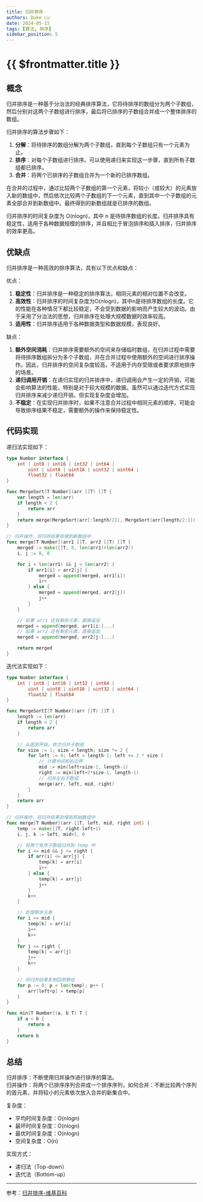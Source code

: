 ```yaml
---
title: 归并排序
authors: Duke Lu
date: 2024-05-15
tags: [算法, 排序]
sidebar_position: 5
---
```


# {{ $frontmatter.title }}

## 概念
归并排序是一种基于分治法的经典排序算法，它将待排序的数组分为两个子数组，然后分别对这两个子数组进行排序，最后将已排序的子数组合并成一个整体排序的数组。

归并排序的算法步骤如下：
1. **分解**：将待排序的数组分解为两个子数组，直到每个子数组只有一个元素为止。
2. **排序**：对每个子数组进行排序。可以使用递归来实现这一步骤，直到所有子数组都已排序。
3. **合并**：将两个已排序的子数组合并为一个新的已排序数组。

在合并的过程中，通过比较两个子数组的第一个元素，将较小（或较大）的元素放入新的数组中，然后依次比较两个子数组的下一个元素，直到其中一个子数组的元素全部合并到新数组中。最终得到的新数组就是已排序的数组。

归并排序的时间复杂度为 O(nlogn)，其中 n 是待排序数组的长度。归并排序具有稳定性，适用于各种数据规模的排序，并且相比于冒泡排序和插入排序，归并排序的效率更高。

## 优缺点
归并排序是一种高效的排序算法，具有以下优点和缺点：

优点：
1. **稳定性**：归并排序是一种稳定的排序算法，相同元素的相对位置不会改变。
2. **高效性**：归并排序的时间复杂度为O(nlogn)，其中n是待排序数组的长度。它的性能在各种情况下都比较稳定，不会受到数据的影响而产生较大的波动。由于采用了分治法的思想，归并排序在处理大规模数据时效率较高。
3. **适用性**：归并排序适用于各种数据类型和数据规模，表现良好。

缺点：
1. **额外空间消耗**：归并排序需要额外的空间来存储临时数组，在归并过程中需要将待排序数组拆分为多个子数组，并在合并过程中使用额外的空间进行排序操作。因此，归并排序的空间复杂度较高，不适用于内存受限或者要求原地排序的场景。
2. **递归调用开销**：在递归实现的归并排序中，递归调用会产生一定的开销，可能会影响算法的性能，特别是对于较大规模的数据。虽然可以通过迭代方式实现归并排序来减少递归开销，但实现复杂度会增加。
3. **不稳定**：在实现归并排序时，如果不注意合并过程中相同元素的顺序，可能会导致排序结果不稳定，需要额外的操作来保持稳定性。

## 代码实现
递归法实现如下：
```go
type Number interface {
	int | int8 | int16 | int32 | int64 |
		uint | uint8 | uint16 | uint32 | uint64 |
		float32 | float64
}

func MergeSort[T Number](arr []T) []T {
	var length = len(arr)
	if length < 2 {
		return arr
	}
	return merge(MergeSort(arr[:length/2]), MergeSort(arr[length/2:]))
}

// 归并操作，将归并结果存储到新数组中
func merge[T Number](arr1 []T, arr2 []T) []T {
	merged := make([]T, 0, len(arr1)+len(arr2))
	i, j := 0, 0

	for i < len(arr1) && j < len(arr2) {
		if arr1[i] < arr2[j] {
			merged = append(merged, arr1[i])
			i++
		} else {
			merged = append(merged, arr2[j])
			j++
		}
	}

	// 如果 arr1 还有剩余元素，直接追加
	merged = append(merged, arr1[i:]...)
	// 如果 arr2 还有剩余元素，直接追加
	merged = append(merged, arr2[j:]...)

	return merged
}
```

迭代法实现如下：
```go
type Number interface {
	int | int8 | int16 | int32 | int64 |
		uint | uint8 | uint16 | uint32 | uint64 |
		float32 | float64
}

func MergeSortI[T Number](arr []T) []T {
	length := len(arr)
	if length < 2 {
		return arr
	}

	// 从底部开始，依次归并子数组
	for size := 1; size < length; size *= 2 {
		for left := 0; left < length-1; left += 2 * size {
			// 计算中间和右边界
			mid := min(left+size-1, length-1)
			right := min(left+2*size-1, length-1)
			// 归并左右子数组
			merge(arr, left, mid, right)
		}
	}
	return arr
}

// 归并操作，将归并结果存储到原始数组中
func merge[T Number](arr []T, left, mid, right int) {
	temp := make([]T, right-left+1)
	i, j, k := left, mid+1, 0

	// 将两个有序子数组归并到 temp 中
	for i <= mid && j <= right {
		if arr[i] <= arr[j] {
			temp[k] = arr[i]
			i++
		} else {
			temp[k] = arr[j]
			j++
		}
		k++
	}

	// 处理剩余元素
	for i <= mid {
		temp[k] = arr[i]
		i++
		k++
	}
	for j <= right {
		temp[k] = arr[j]
		j++
		k++
	}

	// 将归并结果复制回原数组
	for p := 0; p < len(temp); p++ {
		arr[left+p] = temp[p]
	}
}

func min[T Number](a, b T) T {
	if a < b {
		return a
	}
	return b
}
```

## 总结
归并排序：不断使用归并操作进行排序的算法。<br/>
归并操作：将两个已排序序列合并成一个排序序列，如何合并：不断比较两个序列的首元素，并将较小的元素依次放入合并的新集合中。

复杂度：
- 平均时间复杂度：O(nlogn)
- 最坏时间复杂度：O(nlogn)
- 最优时间复杂度：O(nlogn)
- 空间复杂度：O(n)

实现方式：
- 递归法（Top-down）
- 迭代法（Bottom-up）
---

参考：[归并排序-维基百科](https://zh.wikipedia.org/wiki/%E5%BD%92%E5%B9%B6%E6%8E%92%E5%BA%8F)